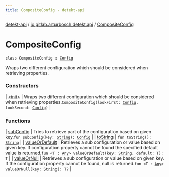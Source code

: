 ```yaml
---
title: CompositeConfig - detekt-api
---
```


[detekt-api](../../index.html) / [io.gitlab.arturbosch.detekt.api](../index.html) / [CompositeConfig](./index.html)

# CompositeConfig

`class CompositeConfig : `[`Config`](../-config/index.html)

Wraps two different configuration which should be considered when retrieving properties.

### Constructors

| [&lt;init&gt;](-init-.html) | Wraps two different configuration which should be considered when retrieving properties.`CompositeConfig(lookFirst: `[`Config`](../-config/index.html)`, lookSecond: `[`Config`](../-config/index.html)`)` |

### Functions

| [subConfig](sub-config.html) | Tries to retrieve part of the configuration based on given key.`fun subConfig(key: `[`String`](https://kotlinlang.org/api/latest/jvm/stdlib/kotlin/-string/index.html)`): `[`Config`](../-config/index.html) |
| [toString](to-string.html) | `fun toString(): `[`String`](https://kotlinlang.org/api/latest/jvm/stdlib/kotlin/-string/index.html) |
| [valueOrDefault](value-or-default.html) | Retrieves a sub configuration or value based on given key. If configuration property cannot be found the specified default value is returned.`fun <T : `[`Any`](https://kotlinlang.org/api/latest/jvm/stdlib/kotlin/-any/index.html)`> valueOrDefault(key: `[`String`](https://kotlinlang.org/api/latest/jvm/stdlib/kotlin/-string/index.html)`, default: T): T` |
| [valueOrNull](value-or-null.html) | Retrieves a sub configuration or value based on given key. If the configuration property cannot be found, null is returned.`fun <T : `[`Any`](https://kotlinlang.org/api/latest/jvm/stdlib/kotlin/-any/index.html)`> valueOrNull(key: `[`String`](https://kotlinlang.org/api/latest/jvm/stdlib/kotlin/-string/index.html)`): T?` |

